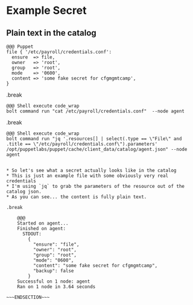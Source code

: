<!SLIDE >
# Example Secret
## Plain text in the catalog

    @@@ Puppet
    file { '/etc/payroll/credentials.conf':
      ensure  => file,
      owner   => 'root',
      group   => 'root',
      mode    => '0600',
      content => 'some fake secret for cfgmgmtcamp',
    }

.break

    @@@ Shell execute code_wrap
    bolt command run "cat /etc/payroll/credentials.conf"  --node agent

.break

    @@@ Shell execute code_wrap
    bolt command run "jq '.resources[] | select(.type == \"File\" and .title == \"/etc/payroll/credentials.conf\").parameters' /opt/puppetlabs/puppet/cache/client_data/catalog/agent.json" --node agent

~~~SECTION:notes~~~

* So let's see what a secret actually looks like in the catalog
* This is just an example file with some obviously very real credentials
* I'm using `jq` to grab the parameters of the resource out of the catalog json.
* As you can see... the content is fully plain text.

.break

    @@@
    Started on agent...
    Finished on agent:
      STDOUT:
        {
          "ensure": "file",
          "owner": "root",
          "group": "root",
          "mode": "0600",
          "content": "some fake secret for cfgmgmtcamp",
          "backup": false
        }
    Successful on 1 node: agent
    Ran on 1 node in 3.64 seconds

~~~ENDSECTION~~~
